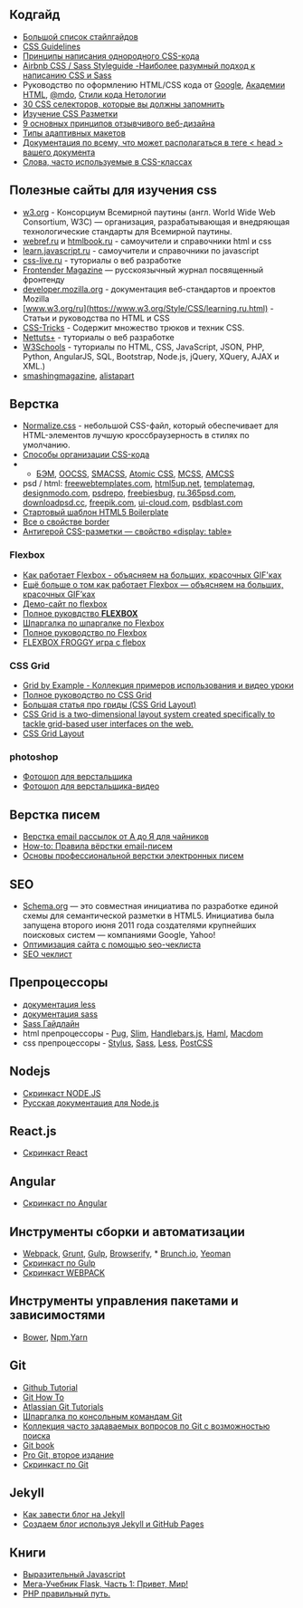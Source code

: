 ## Кодгайд
* [Большой список стайлгайдов](https://css-tricks.com/css-style-guides/)
* [CSS Guidelines](https://cssguidelin.es/#disclaimers)
* [Принципы написания однородного CSS-кода](https://github.com/necolas/idiomatic-css/blob/master/translations/ru-RU/README.md) 
* [Airbnb CSS / Sass Styleguide -Наиболее разумный подход к написанию CSS и Sass](https://github.com/rtplv/airbnb-css-ru)
* Руководство по оформлению HTML/CSS кода от [Google](https://habr.com/post/143452/), [Академии HTML](http://codeguide.academy/html-css.html), [@mdo](http://sadcitizen.me/code-guide/), [Стили кода Нетологии](https://netology-university.bitbucket.io/codestyle/)
* [30 CSS селекторов, которые вы должны запомнить](https://code.tutsplus.com/ru/tutorials/the-30-css-selectors-you-must-memorize--net-16048)
* [Изучение CSS Разметки](http://ru.learnlayout.com/)
* [9 основных принципов отзывчивого веб-дизайна](https://habr.com/post/243247)
* [Типы адаптивных макетов](https://habr.com/post/158703/)
* [Документация по всему, что может располагаться в теге < head > вашего документа](https://github.com/Konfuze/HEAD)
* [Слова, часто используемые в CSS-классах](https://github.com/yoksel/common-words)
## Полезные сайты для изучения css
* [w3.org](http://www.w3.org) - Консорциум Всемирной паутины (англ. World Wide Web Consortium, W3C) — организация, разрабатывающая и внедряющая технологические стандарты для Всемирной паутины.
* [webref.ru](https://webref.ru) и [htmlbook.ru](http://htmlbook.ru) - самоучители и справочники html и css
* [learn.javascript.ru](https://learn.javascript.ru) - самоучители и справочники по javascript
* [css-live.ru](http://css-live.ru) - туториалы о веб разработке
* [Frontender Magazine](https://frontender.infohttps://frontender.info)  — русскоязычный журнал посвященный фронтенду
* [developer.mozilla.org](https://developer.mozilla.org/ru/docs/Web) - документация веб-стандартов и проектов Mozilla
* [www.w3.org/ru](https://www.w3.org/Style/CSS/learning.ru.html) - Статьи и руководства по HTML и CSS
* [CSS-Tricks](https://css-tricks.com) - Содержит множество трюков и техник CSS.
* [Nettuts+](http://net.tutsplus.com/) - туториалы о веб разработке
* [W3Schools](https://www.w3schools.com) - туториалы по HTML, CSS, JavaScript, JSON, PHP, Python, AngularJS, SQL, Bootstrap, Node.js, jQuery, XQuery, AJAX и XML.)
* [smashingmagazine](https://www.smashingmagazine.com/), [alistapart](https://alistapart.com/)

## Верстка
* [Normalize.css](http://necolas.github.io/normalize.css/) - небольшой CSS-файл, который обеспечивает для HTML-элементов лучшую кроссбраузерность в стилях по умолчанию. 
* [Способы организации CSS-кода](https://habr.com/post/256109/) 
* * [БЭМ](https://ru.bem.info/), [OOCSS](http://oocss.org/), [SMACSS](https://smacss.com/), [Atomic CSS](https://acss.io/), [MCSS](https://operatino.github.io/MCSS/), [AMCSS](https://amcss.github.io/)
* psd / html: [freewebtemplates.com](https://www.freewebtemplates.com), [html5up.net](https://html5up.net/), [templatemag](https://templatemag.com/), [designmodo.com](https://designmodo.com/freebies/), [psdrepo](https://psdrepo.com/tag/free-psd-website-templates/), [freebiesbug](https://freebiesbug.com/), [ru.365psd.com](https://ru.365psd.com/), [downloadpsd.cc](https://downloadpsd.cc/), [freepik.com](https://www.freepik.com/free-psd/web-templates), [ui-cloud.com](http://ui-cloud.com/browse/), [psdblast.com](http://psdblast.com)
* [Стартовый шаблон HTML5 Boilerplate](https://html5boilerplate.com)
* [Все о свойстве border](https://habr.com/post/141658/)
* [Антигерой CSS-разметки — свойство «display: table»](https://htmlacademy.ru/blog/29-display-table-anti-hero)
### Flexbox
* [Как работает Flexbox - объясняем на больших, красочных GIF'ках](https://tuhub.ru/posts/kak-rabotaet-flexbox-obyasnyaem-na-bolshih-krasochnyh-gifkah)
* [Ещё больше о том как работает Flexbox — объясняем на больших, красочных GIF’ках](https://tuhub.ru/posts/eshhyo-bolshe-o-tom-kak-rabotaet-flexbox-obyasnyaem-na-bolshih-krasochnyh-gif-kah)
* [Демо-сайт по flexbox](https://yoksel.github.io/flex-cheatsheet/#display)
* [Полное руковдство **FLEXBOX**](https://css-tricks.com/snippets/css/a-guide-to-flexbox/)
* [Шпаргалка по шпаргалке по Flexbox](http://css-live.ru/articles-css/shpargalka-po-shpargalke-po-flexbox.html)
* [Полное руководство по Flexbox](https://frontender.info/a-guide-to-flexbox/) 
* [FLEXBOX FROGGY игра с flebox](http://flexboxfroggy.com/#ru)
### CSS Grid
* [Grid by Example - Коллекция примеров использования и видео уроки](https://gridbyexample.com/examples/)
* [Полное руководство по CSS Grid](https://tuhub.ru/posts/css-grid-complete-guide)
* [Большая статья про гриды (CSS Grid Layout)](http://css-live.ru/css/bolshaya-statya-pro-gridy-css-grid-layout.html)
* [CSS Grid is a two-dimensional layout system created specifically to tackle grid-based user interfaces on the web.](https://tympanus.net/codrops/css_reference/grid/)
* [CSS Grid Layout](https://developer.mozilla.org/ru/docs/Web/CSS/CSS_Grid_Layout#%D0%A0%D1%83%D0%BA%D0%BE%D0%B2%D0%BE%D0%B4%D1%81%D1%82%D0%B2%D0%B0)


### photoshop
* [Фотошоп для верстальщика](https://htmlacademy.ru/blog/51-photoshop-for-the-coders)
* [Фотошоп для верстальщика-видео](https://www.youtube.com/watch?v=xXv93EpWeyA&list=PLqZTjT2Z9HyJfnApkpKEOJCZdXY_EbDWD&index=1)
## Верстка писем
* [Верстка email рассылок от А до Я для чайников](https://habr.com/post/252279/)
* [How-to: Правила вёрстки email-писем](https://habr.com/company/pechkin/blog/255819/)
* [Основы профессиональной верстки электронных писем](https://habr.com/post/180013/)


## SEO
* [Schema.org](https://schema.org/) — это совместная инициатива по разработке единой схемы для семантической разметки в HTML5. Инициатива была запущена второго июня 2011 года создателями крупнейших поисковых систем — компаниями Google, Yahoo!
* [Оптимизация сайта с помощью seo-чеклиста](https://devaka.ru/articles/seo-checklist)
* [SEO чеклист](https://www.seochecklist.ru/)

## Препроцессоры
* [документация less](https://mrmlnc.gitbooks.io/less-guidebook-for-beginners/content/)
* [документация sass](https://sass-scss.ru/documentation/)
* [Sass Гайдлайн](https://sass-guidelin.es/ru/)
* html препроцессоры - [Pug](https://pugjs.org/api/getting-started.html), [Slim](https://slim-lang.com/), [Handlebars.js](http://handlebarsjs.com/), [Haml](https://haml.info/), [Macdom](https://machy8.github.io/Macdom/)
* css препроцессоры - [Stylus](http://stylus-lang.com/), [Sass](https://sass-scss.ru/), [Less](http://lesscss.org/), [PostCSS](https://postcss.org/)

## Nodejs
* [Скринкаст NODE.JS](https://learn.javascript.ru/screencast/nodejs)
* [Русская документация для Node.js](https://github.com/kurokikaze/nodejs-docs-rus)
## React.js
* [Скринкаст React](https://learn.javascript.ru/screencast/react)
## Angular
* [Скринкаст по Angular](https://learn.javascript.ru/screencast/angular)

## Инструменты сборки и автоматизации
* [Webpack](https://webpack.js.org/), [Grunt](https://gruntjs.com/), [Gulp](https://gulpjs.com/), [Browserify](http://browserify.org/), * [Brunch.io](http://brunch.io/), [Yeoman](http://yeoman.io/)
* [Скринкаст по Gulp](https://learn.javascript.ru/screencast/gulp)
* [Скринкаст WEBPACK](https://learn.javascript.ru/screencast/webpack)

## Инструменты управления пакетами и зависимостями
* [Bower](https://bower.io/), [Npm](https://www.npmjs.com/),[Yarn](https://yarnpkg.com/)
## Git 
* [Github Tutorial](https://try.github.io/)
* [Git How To](https://githowto.com/)
* [Atlassian Git Tutorials](https://www.atlassian.com/git/tutorials)
* [Шпаргалка по консольным командам Git](https://github.com/nicothin/web-development/tree/master/git)
* [Коллекция часто задаваемых вопросов по Git с возможностью поиска](http://firstaidgit.ru/#/)
* [Git book](https://git-scm.com/book/ru/v1)
* [Pro Git, второе издание](https://github.com/progit/progit2-ru)
* [Скринкаст по Git](https://learn.javascript.ru/screencast/git)
## Jekyll

* [Как завести блог на Jekyll](https://guides.hexlet.io/jekyll/#%D1%83%D1%81%D1%82%D0%B0%D0%BD%D0%BE%D0%B2%D0%BA%D0%B0-jekyll-%D0%BD%D0%B0-%D0%BB%D0%BE%D0%BA%D0%B0%D0%BB%D1%8C%D0%BD%D1%83%D1%8E-%D0%BC%D0%B0%D1%88%D0%B8%D0%BD%D1%83)
* [Создаем блог используя Jekyll и GitHub Pages](https://frontender.info/build-blog-jekyll-github-pages/)

## Книги

* [Выразительный Javascript](https://karmazzin.gitbooks.io/eloquentjavascript_ru/)
* [Мега-Учебник Flask, Часть 1: Привет, Мир!](https://habr.com/post/193242/)
* [PHP правильный путь.](http://getjump.github.io/ru-php-the-right-way/#%D0%98%D1%81%D0%BA%D0%BB%D1%8E%D1%87%D0%B5%D0%BD%D0%B8%D1%8F)


